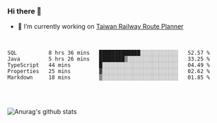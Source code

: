 ### Hi there 👋

- 🔭 I’m currently working on [Taiwan Railway Route Planner](https://github.com/Taiwan-Railway-Route-Planner)

<br/>

<!--START_SECTION:waka-->
```text
SQL          8 hrs 36 mins   █████████████░░░░░░░░░░░░   52.57 % 
Java         5 hrs 26 mins   ████████▒░░░░░░░░░░░░░░░░   33.25 % 
TypeScript   44 mins         █░░░░░░░░░░░░░░░░░░░░░░░░   04.49 % 
Properties   25 mins         ▓░░░░░░░░░░░░░░░░░░░░░░░░   02.62 % 
Markdown     18 mins         ▒░░░░░░░░░░░░░░░░░░░░░░░░   01.85 % 
```
<!--END_SECTION:waka-->

<br/>
<br/>

![Anurag's github stats](https://github-readme-stats.vercel.app/api?username=DepickereSven&show_icons=true&theme=tokyonight)



<!--
**DepickereSven/DepickereSven** is a ✨ _special_ ✨ repository because its `README.md` (this file) appears on your GitHub profile.

Here are some ideas to get you started:

- 🔭 I’m currently working on ...
- 🌱 I’m currently learning ...
- 👯 I’m looking to collaborate on ...
- 🤔 I’m looking for help with ...
- 💬 Ask me about ...
- 📫 How to reach me: ...
- 😄 Pronouns: ...
- ⚡ Fun fact: ...
-->
